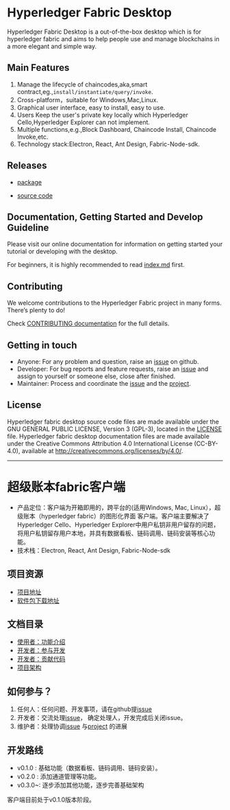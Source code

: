 # Hyperledger Fabric Desktop

Hyperledger Fabric Desktop is a out-of-the-box desktop which is for hyperledger fabric and aims to help people use
and manage blockchains in a more elegant and simple way.

## Main Features

1. Manage the lifecycle of chaincodes,aka,smart contract,eg.,`install/instantiate/query/invoke`.
2. Cross-platform，suitable for Windows,Mac,Linux.
3. Graphical user interface, easy to install, easy to use.
4. Users Keep the user's private key locally which Hyperledger Cello,Hyperledger Explorer can not implement.
5. Multiple functions,e.g.,Block Dashboard, Chaincode Install, Chaincode Invoke,etc.
6. Technology stack:Electron, React, Ant Design, Fabric-Node-sdk.

## Releases

- [package](https://github.com/blockchain-desktop/hyperledger-fabric-desktop/releases)

- [source code](https://github.com/blockchain-desktop/hyperledger-fabric-desktop)

## Documentation, Getting Started and Develop Guideline

Please visit our online documentation for information on getting started your tutorial or developing with the desktop.

For beginners, it is highly recommended to read [index.md](doc/doc-En/index-En.md) first.

## Contributing

We welcome contributions to the Hyperledger Fabric project in many forms. There’s plenty to do! 

Check [CONTRIBUTING documentation](doc/doc-En/CONTRIUTING-EN.md)  for the full details.

## Getting in touch

- Anyone: For any problem and question, raise an [issue](https://github.com/blockchain-desktop/hyperledger-fabric-desktop/issues) on github.
- Developer: For bug reports and feature requests, raise an [issue](https://github.com/blockchain-desktop/hyperledger-fabric-desktop/issues)
  and assign to yourself or someone else, close after finished.
- Maintainer: Process and coordinate the [issue](https://github.com/blockchain-desktop/hyperledger-fabric-desktop/issues) and the [project](https://github.com/blockchain-desktop/hyperledger-fabric-desktop/projects).

## License

Hyperledger fabric desktop source code files are made available under the GNU GENERAL PUBLIC LICENSE,
Version 3 (GPL-3), located in the [LICENSE](LICENSE) file. Hyperledger fabric desktop documentation 
files are made available under the Creative Commons Attribution 4.0 International License (CC-BY-4.0), 
available at http://creativecommons.org/licenses/by/4.0/.

---

# 超级账本fabric客户端

* 产品定位：客户端为开箱即用的，跨平台的(适用Windows, Mac, Linux），超级账本（hyperledger fabric）的图形化界面
客户端。客户端主要解决了Hyperledger Cello、Hyperledger Explorer中用户私钥非用户留存的问题，将用户私钥留存用户本地，并具有数据看板、链码调用、链码安装等核心功能。
* 技术栈：Electron, React, Ant Design, Fabric-Node-sdk  

## 项目资源
- [项目地址](https://github.com/blockchain-desktop/hyperledger-fabric-desktop)  
- [软件包下载地址](https://github.com/blockchain-desktop/hyperledger-fabric-desktop/releases)  

## 文档目录
* [使用者：功能介绍](doc/doc-Zn/tutorial-Zn.md)  
* [开发者：参与开发](doc/doc-Zn/coding-guidelines-Zn.md) 
* [开发者：贡献代码](doc/doc-Zn/CONTRIBUTING-Zn.md)   
* [项目架构](./doc/architect.md)  

## 如何参与？

1. 任何人：任何问题、开发事项，请在github提[issue](https://github.com/blockchain-desktop/hyperledger-fabric-desktop/issues)
2. 开发者：交流处理[issue](https://github.com/blockchain-desktop/hyperledger-fabric-desktop/issues)，
    确定处理人，开发完成后关闭issue。
3. 维护者：处理协调[issue](https://github.com/blockchain-desktop/hyperledger-fabric-desktop/issues)
    与[project](https://github.com/blockchain-desktop/hyperledger-fabric-desktop/projects)
    的进展

## 开发路线
* v0.1.0 : 基础功能（数据看板、链码调用、链码安装）。
* v0.2.0 : 添加通道管理等功能。
* v0.3.0~: 逐步添加其他功能，逐步完善基础架构

客户端目前处于v0.1.0版本阶段。


